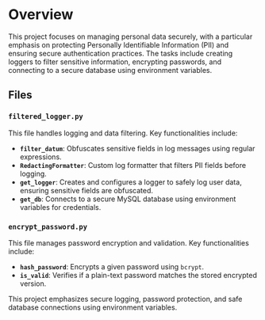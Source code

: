 # Overview

This project focuses on managing personal data securely, with a particular emphasis on protecting Personally Identifiable Information (PII) and ensuring secure authentication practices. The tasks include creating loggers to filter sensitive information, encrypting passwords, and connecting to a secure database using environment variables.

## Files

### `filtered_logger.py`
This file handles logging and data filtering. Key functionalities include:
- **`filter_datum`**: Obfuscates sensitive fields in log messages using regular expressions.
- **`RedactingFormatter`**: Custom log formatter that filters PII fields before logging.
- **`get_logger`**: Creates and configures a logger to safely log user data, ensuring sensitive fields are obfuscated.
- **`get_db`**: Connects to a secure MySQL database using environment variables for credentials.

### `encrypt_password.py`
This file manages password encryption and validation. Key functionalities include:
- **`hash_password`**: Encrypts a given password using `bcrypt`.
- **`is_valid`**: Verifies if a plain-text password matches the stored encrypted version.

This project emphasizes secure logging, password protection, and safe database connections using environment variables.
